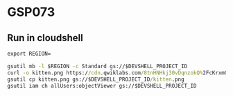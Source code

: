 # GSP073 
## Run in cloudshell
```cmd
export REGION=
```
```cmd
gsutil mb -l $REGION -c Standard gs://$DEVSHELL_PROJECT_ID
curl -o kitten.png https://cdn.qwiklabs.com/8tnHNHkj30vDqnzokQ%2FcKrxmOLoxgfaswd9nuZkEjd8%3D
gsutil cp kitten.png gs://$DEVSHELL_PROJECT_ID/kitten.png
gsutil iam ch allUsers:objectViewer gs://$DEVSHELL_PROJECT_ID
```
